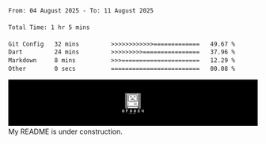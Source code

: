 <!--START_SECTION:waka-->

```txt
From: 04 August 2025 - To: 11 August 2025

Total Time: 1 hr 5 mins

Git Config   32 mins         >>>>>>>>>>>>=============   49.67 %
Dart         24 mins         >>>>>>>>>================   37.96 %
Markdown     8 mins          >>>======================   12.29 %
Other        0 secs          =========================   00.08 %
```

<!--END_SECTION:waka-->

<img src="https://raw.githubusercontent.com/n3xta/image-hosting/main/img/202411032331174.png"/>
My README is under construction. 

